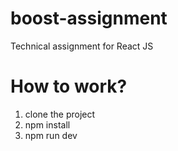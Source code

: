 # boost-assignment
Technical assignment for React JS

# How to work?
1. clone the project
2. npm install
3. npm run dev
